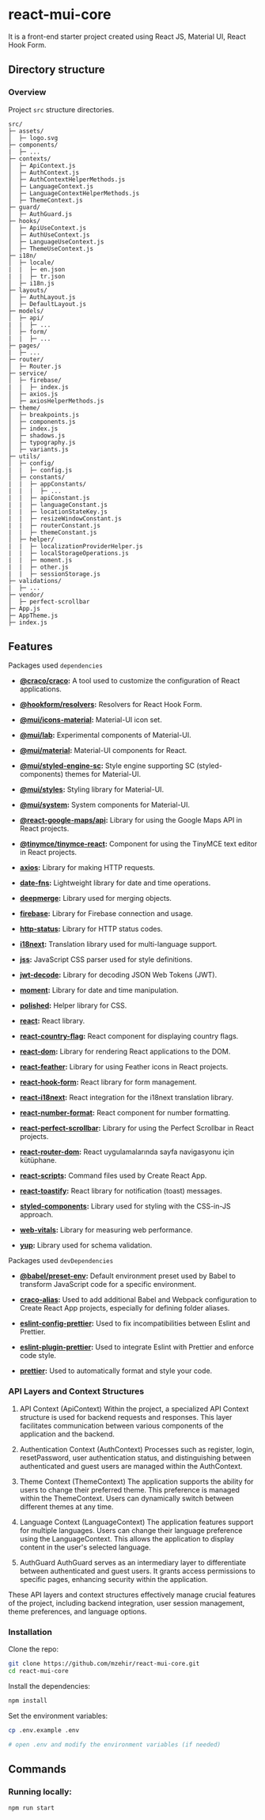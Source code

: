 # react-mui-core

It is a front-end starter project created using React JS, Material UI, React Hook Form.

<!-- React JS, Material UI, React Hook Form kullanılarak oluşturulmuş ön yüz başlangıç projesidir. -->

## Directory structure

<!-- ## Dizin yapısı -->

### Overview

<!-- Genel Bakış -->

Project `src` structure directories.

<!-- Proje srcyapısı dizinleri. -->

```
src/
├─ assets/
│  ├─ logo.svg
├─ components/
|  ├─ ...
├─ contexts/
│  ├─ ApiContext.js
│  ├─ AuthContext.js
│  ├─ AuthContextHelperMethods.js
│  ├─ LanguageContext.js
│  ├─ LanguageContextHelperMethods.js
│  ├─ ThemeContext.js
├─ guard/
│  ├─ AuthGuard.js
├─ hooks/
│  ├─ ApiUseContext.js
│  ├─ AuthUseContext.js
│  ├─ LanguageUseContext.js
│  ├─ ThemeUseContext.js
├─ i18n/
│  ├─ locale/
|  |  ├─ en.json
|  |  ├─ tr.json
│  ├─ i18n.js
├─ layouts/
│  ├─ AuthLayout.js
│  ├─ DefaultLayout.js
├─ models/
│  ├─ api/
|  |  ├─ ...
│  ├─ form/
|  |  ├─ ...
├─ pages/
|  ├─ ...
├─ router/
│  ├─ Router.js
├─ service/
│  ├─ firebase/
|  |  ├─ index.js
│  ├─ axios.js
│  ├─ axiosHelperMethods.js
├─ theme/
│  ├─ breakpoints.js
│  ├─ components.js
│  ├─ index.js
│  ├─ shadows.js
│  ├─ typography.js
│  ├─ variants.js
├─ utils/
│  ├─ config/
|  |  ├─ config.js
│  ├─ constants/
|  |  ├─ appConstants/
|  |  |  ├─ ...
|  |  ├─ apiConstant.js
|  |  ├─ languageConstant.js
|  |  ├─ locationStateKey.js
|  |  ├─ resizeWindowConstant.js
|  |  ├─ routerConstant.js
|  |  ├─ themeConstant.js
│  ├─ helper/
|  |  ├─ localizationProviderHelper.js
|  |  ├─ localStorageOperations.js
|  |  ├─ moment.js
|  |  ├─ other.js
|  |  ├─ sessionStorage.js
├─ validations/
|  ├─ ...
├─ vendor/
│  ├─ perfect-scrollbar
├─ App.js
├─ AppTheme.js
├─ index.js
```

## Features

<!-- Özellikler -->

Packages used `dependencies`

- **[@craco/craco](https://www.npmjs.com/package/@craco/craco):** A tool used to customize the configuration of React applications.

<!-- - **[@craco/craco](https://www.npmjs.com/package/@craco/craco):** React uygulama konfigürasyonunu özelleştirmek için kullanılan bir araç. -->

- **[@hookform/resolvers](https://www.npmjs.com/package/@hookform/resolvers):** Resolvers for React Hook Form.

<!-- - **[@hookform/resolvers](https://www.npmjs.com/package/@hookform/resolvers):** React Hook Form için çözümleyiciler. -->

- **[@mui/icons-material](https://www.npmjs.com/package/@mui/icons-material):** Material-UI icon set.

<!-- - **[@mui/icons-material](https://www.npmjs.com/package/@mui/icons-material):** Material-UI ikon seti. -->

- **[@mui/lab](https://www.npmjs.com/package/@mui/lab):** Experimental components of Material-UI.

<!-- - **[@mui/lab](https://www.npmjs.com/package/@mui/lab):** Material-UI'nin laboratuvar (experimental) bileşenleri. -->

- **[@mui/material](https://www.npmjs.com/package/@mui/material):** Material-UI components for React.

<!-- - **[@mui/material](https://www.npmjs.com/package/@mui/material):** React için Material-UI bileşenleri. -->

- **[@mui/styled-engine-sc](https://www.npmjs.com/package/@mui/styled-engine-sc):** Style engine supporting SC (styled-components) themes for Material-UI.

<!-- - **[@mui/styled-engine-sc](https://www.npmjs.com/package/@mui/styled-engine-sc):** Material-UI için SC (styled-components) temalarını destekleyen stil motoru. -->

- **[@mui/styles](https://www.npmjs.com/package/@mui/styles):** Styling library for Material-UI.

<!-- - **[@mui/styles](https://www.npmjs.com/package/@mui/styles):** Material-UI için stillendirme kütüphanesi. -->

- **[@mui/system](https://www.npmjs.com/package/@mui/system):** System components for Material-UI.

<!-- - **[@mui/system](https://www.npmjs.com/package/@mui/system):** Material-UI için sistem bileşenleri. -->

- **[@react-google-maps/api](https://www.npmjs.com/package/@react-google-maps/api):** Library for using the Google Maps API in React projects.

<!-- - **[@react-google-maps/api](https://www.npmjs.com/package/@react-google-maps/api):** Google Haritalar API'sini React projelerinde kullanmak için bir kütüphane. -->

- **[@tinymce/tinymce-react](https://www.npmjs.com/package/@tinymce/tinymce-react):** Component for using the TinyMCE text editor in React projects.

<!-- - **[@tinymce/tinymce-react](https://www.npmjs.com/package/@tinymce/tinymce-react):** TinyMCE metin düzenleyicisini React projelerinde kullanmak için bir bileşen. -->

- **[axios](https://www.npmjs.com/package/axios):** Library for making HTTP requests.

<!-- - **[axios](https://www.npmjs.com/package/axios):** HTTP istekleri yapmak için kullanılan bir kütüphane. -->

- **[date-fns](https://www.npmjs.com/package/date-fns):** Lightweight library for date and time operations.

<!-- - **[date-fns](https://www.npmjs.com/package/date-fns):** Tarih ve saat işlemleri için hafif bir kütüphane. -->

- **[deepmerge](https://www.npmjs.com/package/deepmerge):** Library used for merging objects.

<!-- - **[deepmerge](https://www.npmjs.com/package/deepmerge):** Nesneleri birleştirmek için kullanılan bir kütüphane. -->

- **[firebase](https://www.npmjs.com/package/firebase):** Library for Firebase connection and usage.

<!-- - **[firebase](https://www.npmjs.com/package/firebase):** Firebase bağlantısı ve kullanımı için kütüphane. -->

- **[http-status](https://www.npmjs.com/package/http-status):** Library for HTTP status codes.

<!-- - **[http-status](https://www.npmjs.com/package/http-status):** HTTP durum kodları için bir kütüphane. -->

- **[i18next](https://www.npmjs.com/package/i18next):** Translation library used for multi-language support.

<!-- - **[i18next](https://www.npmjs.com/package/i18next):** Çoklu dil desteği için kullanılan bir çeviri kütüphanesi. -->

- **[jss](https://www.npmjs.com/package/jss):** JavaScript CSS parser used for style definitions.

<!-- - **[jss](https://www.npmjs.com/package/jss):** Stil tanımlamaları için kullanılan bir JavaScript CSS çözümleyicisi. -->

- **[jwt-decode](https://www.npmjs.com/package/jwt-decode):** Library for decoding JSON Web Tokens (JWT).

<!-- - **[jwt-decode](https://www.npmjs.com/package/jwt-decode):** JSON Web Token'ları (JWT) çözümlemek için kullanılan bir kütüphane. -->

- **[moment](https://www.npmjs.com/package/moment):** Library for date and time manipulation.

<!-- - **[moment](https://www.npmjs.com/package/moment):** Tarih ve saat manipülasyonları için bir kütüphane. -->

- **[polished](https://www.npmjs.com/package/polished):** Helper library for CSS.

<!-- - **[polished](https://www.npmjs.com/package/polished):** CSS için kullanılan bir yardımcı kütüphane. -->

- **[react](https://www.npmjs.com/package/react):** React library.

<!-- - **[react](https://www.npmjs.com/package/react):** React kütüphanesi. -->

- **[react-country-flag](https://www.npmjs.com/package/react-country-flag):** React component for displaying country flags.

<!-- - **[react-country-flag](https://www.npmjs.com/package/react-country-flag):** Ülke bayraklarını göstermek için kullanılan bir React bileşeni. -->

- **[react-dom](https://www.npmjs.com/package/react-dom):** Library for rendering React applications to the DOM.

<!-- - **[react-dom](https://www.npmjs.com/package/react-dom):** React uygulamalarının DOM'a render edilmesi için kullanılan kütüphane. -->

- **[react-feather](https://www.npmjs.com/package/react-feather):** Library for using Feather icons in React projects.

<!-- - **[react-feather](https://www.npmjs.com/package/react-feather):** Feather ikonlarını React projelerinde kullanmak için bir kütüphane. -->

- **[react-hook-form](https://www.npmjs.com/package/react-hook-form):** React library for form management.

<!-- - **[react-hook-form](https://www.npmjs.com/package/react-hook-form):** Form yönetimi için kullanılan bir React kütüphanesi. -->

- **[react-i18next](https://www.npmjs.com/package/react-i18next):** React integration for the i18next translation library.

<!-- - **[react-i18next](https://www.npmjs.com/package/react-i18next):** i18next çeviri kütüphanesinin React entegrasyonu. -->

- **[react-number-format](https://www.npmjs.com/package/react-number-format):** React component for number formatting.

<!-- - **[react-number-format](https://www.npmjs.com/package/react-number-format):** Sayı formatlama için kullanılan bir React bileşeni. -->

- **[react-perfect-scrollbar](https://www.npmjs.com/package/react-perfect-scrollbar):** Library for using the Perfect Scrollbar in React projects.

<!-- - **[react-perfect-scrollbar](https://www.npmjs.com/package/react-perfect-scrollbar):** Mükemmel kaydırma çubuğunu React projelerinde kullanmak için bir kütüphane. -->

- **[react-router-dom](https://www.npmjs.com/package/react-router-dom):** React uygulamalarında sayfa navigasyonu için kütüphane.

<!-- - **[react-router-dom](https://www.npmjs.com/package/react-router-dom):** React uygulamalarında sayfa yönlendirmesi için kullanılan bir kütüphane. -->

- **[react-scripts](https://www.npmjs.com/package/react-scripts):** Command files used by Create React App.

<!-- - **[react-scripts](https://www.npmjs.com/package/react-scripts):** Create React App tarafından kullanılan komut dosyaları. -->

- **[react-toastify](https://www.npmjs.com/package/react-toastify):** React library for notification (toast) messages.

<!-- - **[react-toastify](https://www.npmjs.com/package/react-toastify):** Bildirim (toast) mesajları için kullanılan bir React kütüphanesi. -->

- **[styled-components](https://www.npmjs.com/package/styled-components):** Library used for styling with the CSS-in-JS approach.

<!-- - **[styled-components](https://www.npmjs.com/package/styled-components):** CSS-in-JS yaklaşımıyla stil tanımlamak için kullanılan bir kütüphane. -->

- **[web-vitals](https://www.npmjs.com/package/web-vitals):** Library for measuring web performance.

<!-- - **[web-vitals](https://www.npmjs.com/package/web-vitals):** Web performansını ölçmek için kullanılan bir kütüphane. -->

- **[yup](https://www.npmjs.com/package/yup):** Library used for schema validation.

<!-- - **[yup](https://www.npmjs.com/package/yup):** Şema doğrulama için kullanılan bir kütüphane. -->

Packages used `devDependencies`

- **[@babel/preset-env](https://www.npmjs.com/package/@babel/preset-env):** Default environment preset used by Babel to transform JavaScript code for a specific environment.

<!-- - **[@babel/preset-env](https://www.npmjs.com/package/@babel/preset-env):** Babel tarafından kullanılan bir Varsayılan Ortam (preset), JavaScript kodunu belirli bir ortama dönüştürmek için kullanılır. -->

- **[craco-alias](https://www.npmjs.com/package/craco-alias):** Used to add additional Babel and Webpack configuration to Create React App projects, especially for defining folder aliases.

<!-- - **[craco-alias](https://www.npmjs.com/package/craco-alias):** Create React App projelerinde ekstra Babel ve Webpack konfigürasyonu eklemek için kullanılır, özellikle klasör alias'ları tanımlamak için. -->

- **[eslint-config-prettier](https://www.npmjs.com/package/eslint-config-prettier):** Used to fix incompatibilities between Eslint and Prettier.

<!-- - **[eslint-config-prettier](https://www.npmjs.com/package/eslint-config-prettier):** Eslint ve Prettier arasındaki uyumsuzlukları düzeltmek için kullanılır. -->

- **[eslint-plugin-prettier](https://www.npmjs.com/package/eslint-plugin-prettier):** Used to integrate Eslint with Prettier and enforce code style.

<!-- - **[eslint-plugin-prettier](https://www.npmjs.com/package/eslint-plugin-prettier):** Eslint ile Prettier'ı entegre etmek ve kod stilinizi kontrol etmek için kullanılır. -->

- **[prettier](https://www.npmjs.com/package/prettier):** Used to automatically format and style your code.

<!-- - **[prettier](https://www.npmjs.com/package/prettier):** Kodunuzu otomatik olarak düzenlemek ve biçimlendirmek için kullanılır. -->


### API Layers and Context Structures

1. API Context (ApiContext)
Within the project, a specialized API Context structure is used for backend requests and responses. This layer facilitates communication between various components of the application and the backend.

2. Authentication Context (AuthContext)
Processes such as register, login, resetPassword, user authentication status, and distinguishing between authenticated and guest users are managed within the AuthContext.

3. Theme Context (ThemeContext)
The application supports the ability for users to change their preferred theme. This preference is managed within the ThemeContext. Users can dynamically switch between different themes at any time.

4. Language Context (LanguageContext)
The application features support for multiple languages. Users can change their language preference using the LanguageContext. This allows the application to display content in the user's selected language.

5. AuthGuard
AuthGuard serves as an intermediary layer to differentiate between authenticated and guest users. It grants access permissions to specific pages, enhancing security within the application.


These API layers and context structures effectively manage crucial features of the project, including backend integration, user session management, theme preferences, and language options.

### Installation

Clone the repo:

```bash
git clone https://github.com/mzehir/react-mui-core.git
cd react-mui-core
```

Install the dependencies:

```bash
npm install
```

Set the environment variables:

```bash
cp .env.example .env

# open .env and modify the environment variables (if needed)
```

## Commands

### Running locally:

```bash
npm run start
```